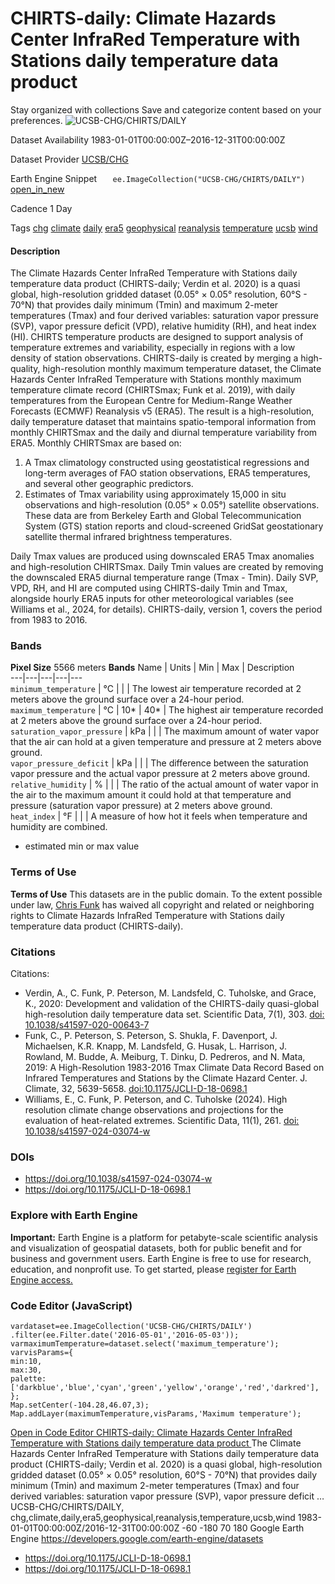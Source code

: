  
#  CHIRTS-daily: Climate Hazards Center InfraRed Temperature with Stations daily temperature data product 
Stay organized with collections  Save and categorize content based on your preferences. 
![UCSB-CHG/CHIRTS/DAILY](https://developers.google.com/earth-engine/datasets/images/UCSB-CHG/UCSB-CHG_CHIRTS_DAILY_sample.png) 

Dataset Availability
    1983-01-01T00:00:00Z–2016-12-31T00:00:00Z 

Dataset Provider
     [ UCSB/CHG ](https://chc.ucsb.edu/data/chirtsdaily) 

Earth Engine Snippet
     `    ee.ImageCollection("UCSB-CHG/CHIRTS/DAILY")   ` [ open_in_new ](https://code.earthengine.google.com/?scriptPath=Examples:Datasets/UCSB-CHG/UCSB-CHG_CHIRTS_DAILY) 

Cadence
    1 Day 

Tags
     [chg](https://developers.google.com/earth-engine/datasets/tags/chg) [climate](https://developers.google.com/earth-engine/datasets/tags/climate) [daily](https://developers.google.com/earth-engine/datasets/tags/daily) [era5](https://developers.google.com/earth-engine/datasets/tags/era5) [geophysical](https://developers.google.com/earth-engine/datasets/tags/geophysical) [reanalysis](https://developers.google.com/earth-engine/datasets/tags/reanalysis) [temperature](https://developers.google.com/earth-engine/datasets/tags/temperature) [ucsb](https://developers.google.com/earth-engine/datasets/tags/ucsb) [wind](https://developers.google.com/earth-engine/datasets/tags/wind)
#### Description
The Climate Hazards Center InfraRed Temperature with Stations daily temperature data product (CHIRTS-daily; Verdin et al. 2020) is a quasi global, high-resolution gridded dataset (0.05° × 0.05° resolution, 60°S - 70°N) that provides daily minimum (Tmin) and maximum 2-meter temperatures (Tmax) and four derived variables: saturation vapor pressure (SVP), vapor pressure deficit (VPD), relative humidity (RH), and heat index (HI). CHIRTS temperature products are designed to support analysis of temperature extremes and variability, especially in regions with a low density of station observations.
CHIRTS-daily is created by merging a high-quality, high-resolution monthly maximum temperature dataset, the Climate Hazards Center InfraRed Temperature with Stations monthly maximum temperature climate record (CHIRTSmax; Funk et al. 2019), with daily temperatures from the European Centre for Medium-Range Weather Forecasts (ECMWF) Reanalysis v5 (ERA5). The result is a high-resolution, daily temperature dataset that maintains spatio-temporal information from monthly CHIRTSmax and the daily and diurnal temperature variability from ERA5. Monthly CHIRTSmax are based on:
  1. A Tmax climatology constructed using geostatistical regressions and long-term averages of FAO station observations, ERA5 temperatures, and several other geographic predictors.
  2. Estimates of Tmax variability using approximately 15,000 in situ observations and high-resolution (0.05° × 0.05°) satellite observations. These data are from Berkeley Earth and Global Telecommunication System (GTS) station reports and cloud-screened GridSat geostationary satellite thermal infrared brightness temperatures.


Daily Tmax values are produced using downscaled ERA5 Tmax anomalies and high-resolution CHIRTSmax. Daily Tmin values are created by removing the downscaled ERA5 diurnal temperature range (Tmax - Tmin). Daily SVP, VPD, RH, and HI are computed using CHIRTS-daily Tmin and Tmax, alongside hourly ERA5 inputs for other meteorological variables (see Williams et al., 2024, for details). CHIRTS-daily, version 1, covers the period from 1983 to 2016.
### Bands
**Pixel Size** 5566 meters 
**Bands**
Name | Units | Min | Max | Description  
---|---|---|---|---  
`minimum_temperature` | °C |  |  | The lowest air temperature recorded at 2 meters above the ground surface over a 24-hour period.  
`maximum_temperature` | °C |  10*  |  40*  | The highest air temperature recorded at 2 meters above the ground surface over a 24-hour period.  
`saturation_vapor_pressure` | kPa |  |  | The maximum amount of water vapor that the air can hold at a given temperature and pressure at 2 meters above ground.  
`vapor_pressure_deficit` | kPa |  |  | The difference between the saturation vapor pressure and the actual vapor pressure at 2 meters above ground.  
`relative_humidity` | % |  |  | The ratio of the actual amount of water vapor in the air to the maximum amount it could hold at that temperature and pressure (saturation vapor pressure) at 2 meters above ground.  
`heat_index` | °F |  |  | A measure of how hot it feels when temperature and humidity are combined.  
* estimated min or max value 
### Terms of Use
**Terms of Use**
This datasets are in the public domain. To the extent possible under law, [Chris Funk](https://chc.ucsb.edu/people/chris-funk) has waived all copyright and related or neighboring rights to Climate Hazards InfraRed Temperature with Stations daily temperature data product (CHIRTS-daily).
### Citations
Citations:
  * Verdin, A., C. Funk, P. Peterson, M. Landsfeld, C. Tuholske, and Grace, K., 2020: Development and validation of the CHIRTS-daily quasi-global high-resolution daily temperature data set. Scientific Data, 7(1), 303. [doi: 10.1038/s41597-020-00643-7](https://doi.org/10.1038/s41597-020-00643-7)
  * Funk, C., P. Peterson, S. Peterson, S. Shukla, F. Davenport, J. Michaelsen, K.R. Knapp, M. Landsfeld, G. Husak, L. Harrison, J. Rowland, M. Budde, A. Meiburg, T. Dinku, D. Pedreros, and N. Mata, 2019: A High-Resolution 1983-2016 Tmax Climate Data Record Based on Infrared Temperatures and Stations by the Climate Hazard Center. J. Climate, 32, 5639-5658. [doi:10.1175/JCLI-D-18-0698.1](https://doi.org/10.1175/JCLI-D-18-0698.1)
  * Williams, E., C. Funk, P. Peterson, and C. Tuholske (2024). High resolution climate change observations and projections for the evaluation of heat-related extremes. Scientific Data, 11(1), 261. [doi: 10.1038/s41597-024-03074-w](https://doi.org/10.1038/s41597-024-03074-w)


### DOIs
  * [ https://doi.org/10.1038/s41597-024-03074-w ](https://doi.org/10.1038/s41597-024-03074-w)
  * [ https://doi.org/10.1175/JCLI-D-18-0698.1 ](https://doi.org/10.1175/JCLI-D-18-0698.1)


### Explore with Earth Engine
**Important:** Earth Engine is a platform for petabyte-scale scientific analysis and visualization of geospatial datasets, both for public benefit and for business and government users. Earth Engine is free to use for research, education, and nonprofit use. To get started, please [register for Earth Engine access.](https://console.cloud.google.com/earth-engine)
### Code Editor (JavaScript)
```
vardataset=ee.ImageCollection('UCSB-CHG/CHIRTS/DAILY')
.filter(ee.Filter.date('2016-05-01','2016-05-03'));
varmaximumTemperature=dataset.select('maximum_temperature');
varvisParams={
min:10,
max:30,
palette:['darkblue','blue','cyan','green','yellow','orange','red','darkred'],
};
Map.setCenter(-104.28,46.07,3);
Map.addLayer(maximumTemperature,visParams,'Maximum temperature');
```
[ Open in Code Editor ](https://code.earthengine.google.com/?scriptPath=Examples:Datasets/UCSB-CHG/UCSB-CHG_CHIRTS_DAILY)
[ CHIRTS-daily: Climate Hazards Center InfraRed Temperature with Stations daily temperature data product ](https://developers.google.com/earth-engine/datasets/catalog/UCSB-CHG_CHIRTS_DAILY)
The Climate Hazards Center InfraRed Temperature with Stations daily temperature data product (CHIRTS-daily; Verdin et al. 2020) is a quasi global, high-resolution gridded dataset (0.05° × 0.05° resolution, 60°S - 70°N) that provides daily minimum (Tmin) and maximum 2-meter temperatures (Tmax) and four derived variables: saturation vapor pressure (SVP), vapor pressure deficit …
UCSB-CHG/CHIRTS/DAILY, chg,climate,daily,era5,geophysical,reanalysis,temperature,ucsb,wind 
1983-01-01T00:00:00Z/2016-12-31T00:00:00Z
-60 -180 70 180 
Google Earth Engine
https://developers.google.com/earth-engine/datasets
  * [ https://doi.org/10.1175/JCLI-D-18-0698.1 ](https://doi.org/https://chc.ucsb.edu/data/chirtsdaily)
  * [ https://doi.org/10.1175/JCLI-D-18-0698.1 ](https://doi.org/https://developers.google.com/earth-engine/datasets/catalog/UCSB-CHG_CHIRTS_DAILY)



